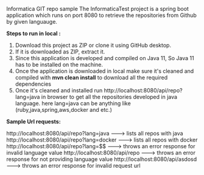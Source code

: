Informatica GIT repo sample
The InformaticaTest project is a spring boot application which runs on port 8080 to retrieve the repositories from Github by given languauge.

**Steps to run in local :**
1. Download this project as ZIP or clone it using GitHub desktop.
2. If it is downloaded as ZIP, extract it.
3. Since this application is developed and compiled on Java 11, So Java 11 has to be installed on the machine.
4. Once the application is downloaded in local make sure it's cleaned and compiled with **mvn clean install** to download all the required dependencies
5. Once it's cleaned and installed run http://localhost:8080/api/repo?lang=java in browser to get all the repositories developed in java language. here lang=java can be anything like (ruby,java,spring,aws,docker and etc.)

**Sample Url requests:**

http://localhost:8080/api/repo?lang=java ---> lists all repos with java
http://localhost:8080/api/repo?lang=docker ---> lists all repos with docker
http://localhost:8080/api/repo?lang=$$ ---> throws an error response for invalid language value
http://localhost:8080/api/repo  ---> throws an error response for not providing language value
http://localhost:8080/api/asdosd ---> throws an error response for invalid request url
